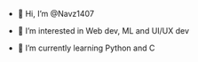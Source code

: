 - 👋 Hi, I’m @Navz1407
  
- 👀 I’m interested in Web dev, ML and UI/UX dev
  
- 🌱 I’m currently learning Python and C
